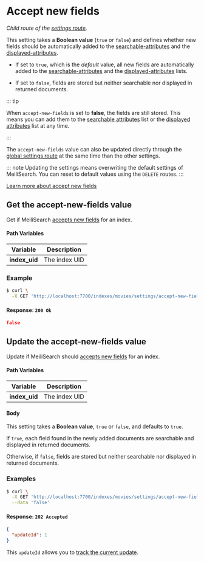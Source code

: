 # Accept new fields

_Child route of the [settings route](/references/settings.md)._

This setting takes a **Boolean value** (`true` or `false`) and defines whether new fields should be automatically added to the [searchable-attributes](/references/searchable_attributes.md) and the [displayed-attributes](/references/displayed_attributes.md).

- If set to `true`, which is the _default_ value, all new fields are automatically added to the [searchable-attributes](/references/searchable_attributes.md) and the [displayed-attributes](/references/displayed_attributes.md) lists.

- If set to `false`, fields are stored but neither searchable nor displayed in returned documents.

::: tip

When `accept-new-fields` is set to **false**, the fields are still stored. This means you can add them to the [searchable attributes](/references/searchable_attributes.md) list or the [displayed attributes](/references/displayed_attributes.md) list at any time.

:::

The `accept-new-fields` value can also be updated directly through the [global settings route](/references/settings.md#update-settings) at the same time than the other settings.

::: note
Updating the settings means overwriting the default settings of MeiliSearch. You can reset to default values using the `DELETE` routes.
:::

[Learn more about accept new fields](/guides/advanced_guides/settings.md#accept-new-fields)

## Get the accept-new-fields value

<RouteHighlighter method="GET" route="/indexes/:index_uid/settings/accept-new-fields" />

Get if MeiliSearch [accepts new fields](/guides/advanced_guides/settings.md#accept-new-fields) for an index.

#### Path Variables

| Variable      | Description   |
| ------------- | ------------- |
| **index_uid** | The index UID |

### Example

```bash
$ curl \
  -X GET 'http://localhost:7700/indexes/movies/settings/accept-new-fields'
```

#### Response: `200 Ok`

```json
false
```

## Update the accept-new-fields value

<RouteHighlighter method="POST" route="/indexes/:index_uid/settings/accept-new-fields" />

Update if MeiliSearch should [accepts new fields](/guides/advanced_guides/settings.md#accept-new-fields) for an index.

#### Path Variables

| Variable      | Description   |
| ------------- | ------------- |
| **index_uid** | The index UID |

#### Body

This setting takes a **Boolean value**, `true` or `false`, and defaults to `true`.

If `true`, each field found in the newly added documents are searchable and displayed in returned documents.

Otherwise, if `false`, fields are stored but neither searchable nor displayed in returned documents.

### Examples

```bash
$ curl \
  -X GET 'http://localhost:7700/indexes/movies/settings/accept-new-fields' \
  --data 'false'
```

#### Response: `202 Accepted`

```json
{
  "updateId": 1
}
```

This `updateId` allows you to [track the current update](/references/updates.md).
